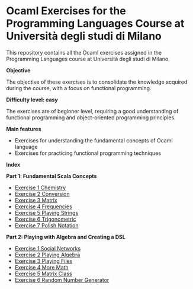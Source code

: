 # Ocaml Exercises for the Programming Languages Course at Università degli studi di Milano                                                                                         
                                                                                                                                                                                   
This repository contains all the Ocaml exercises assigned in the Programming Languages course at Università degli studi di Milano.                                                           
                                                                                                                                                                                             
**Objective**                                                                                                                                                                                           
                                                                                                                                                                                                        
The objective of these exercises is to consolidate the knowledge acquired during the course, with a focus on functional programming.                                                                    
                                                                                                                                                                                                        
**Difficulty level: easy**                                                                                                                                                                              
                                                                                                                                                                                                        
The exercises are of beginner level, requiring a good understanding of functional programming and object-oriented programming principles.                                      
                                                                                                                                                                                                        
**Main features**                                                                                                                                                                                       
                                                                                                                                                                                                        
* Exercises for understanding the fundamental concepts of Ocaml language            
* Exercises for practicing functional programming techniques                                                                                                      
                                                                                                                                                                                                        
**Index**                                                                                                                                                                                               
                                                                                                                                                                                                        
**Part 1: Fundamental Scala Concepts**                                                                                                                                                                  
* [Exercise 1 Chemistry](Prima_esercitazione/1Chemistry)
* [Exercise 2 Conversion](Prima_esercitazione/2Conversion)
* [Exercise 3 Matrix](Prima_esercitazione/3Matrix)
* [Exercise 4 Frequencies](Prima_esercitazione/4Frequencies)
* [Exercise 5 Playing Strings](Prima_esercitazione/5PlayingStrings)
* [Exercise 6 Trigonometric](Prima_esercitazione/6Trigonometric)
* [Exercise 7 Polish Notation](Prima_esercitazione/7Polish)
  
**Part 2: Playing with Algebra and Creating a DSL**

* [Exercise 1 Social Networks](Seconda_esercitazione/1SocialNetworks)
* [Exercise 2 Playing Algebra](Seconda_esercitazione/2PlayingAlgebra)
* [Exercise 3 Playing Files](Seconda_esercitazione/3PlayingTitles)
* [Exercise 4 More Math](Seconda_esercitazione/4MoreMath)
* [Exercise 5 Matrix Class](Seconda_esercitazione/5MatrixClass)
* [Exercise 6 Random Number Generator](Seconda_esercitazione/EserciziRandom.ml)


